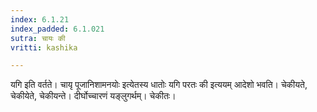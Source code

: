 ```yaml
---
index: 6.1.21
index_padded: 6.1.021
sutra: चायः की
vritti: kashika

---
```

यगि इति वर्तते। चायृ पूजानिशामनयोः इत्येतस्य धातोः यगि परतः की इत्ययम् आदेशो भवति। चेकीयते, चेकीयेते, चेकीयन्ते। दीर्घोच्चारणं यङ्लुगर्थम्। चेकीतः।